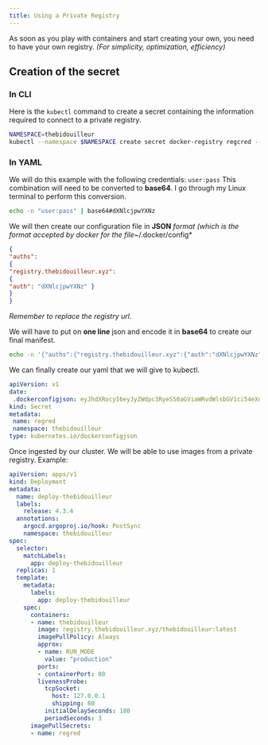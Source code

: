 ```yaml
---
title: Using a Private Registry
---
```


As soon as you play with containers and start creating your own, you need to have your own registry. *(For simplicity, optimization, efficiency)*

## Creation of the secret

### In CLI

Here is the `kubectl` command to create a secret containing the information required to connect to a private registry.

```bash
NAMESPACE=thebidouilleur
kubectl --namespace $NAMESPACE create secret docker-registry regcred --docker-server=https://registry.thebidouilleur.xyz --docker-username=admin --docker-password=admin --docker-email=kube@kube
```

### In YAML

We will do this example with the following credentials: `user:pass`
This combination will need to be converted to **base64**. I go through my Linux terminal to perform this conversion.

```bash
echo -n "user:pass" | base64#dXNlcjpwYXNz
```

We will then create our configuration file in **JSON** *format (which is the format accepted by docker for the file*~/.docker/config*

```json
{
"auths":
{
"registry.thebidouilleur.xyz":
{
"auth": "dXNlcjpwYXNz" }
}
}
```

*Remember to replace the registry url*.

We will have to put on **one line** json and encode it in **base64** to create our final manifest.

```bash
echo -n '{"auths":{"registry.thebidouilleur.xyz":{"auth":"dXNlcjpwYXNz"}}}' | base64 # eyJhdXRocyI6eyJyZWdpc3RyeS50aGViaWRvdWlsbGV1ci54eXoiOnsiYXV0aCI6ImRYTmxjanB3WVhOeiJ9fX0=
```

We can finally create our yaml that we will give to kubectl.

```yaml
apiVersion: v1
date:
 .dockerconfigjson: eyJhdXRocyI6eyJyZWdpc3RyeS50aGViaWRvdWlsbGV1ci54eXoiOnsiYXV0aCI6ImRYTmxjanB3WVhOeiJ9fX0=
kind: Secret
metadata:
 name: regred
 namespace: thebidouilleur
type: kubernetes.io/dockerconfigjson
```

Once ingested by our cluster. We will be able to use images from a private registry.
Example:

```yaml
apiVersion: apps/v1
kind: Deployment
metadata:
  name: deploy-thebidouilleur
  labels:
    release: 4.3.4
  annotations:
    argocd.argoproj.io/hook: PostSync
    namespace: thebidouilleur
spec:
  selector:
    matchLabels:
      app: deploy-thebidouilleur
  replicas: 1
  template:
    metadata:
      labels:
        app: deploy-thebidouilleur
    spec:
      containers:
      - name: thebidouilleur
        image: registry.thebidouilleur.xyz/thebidouilleur:latest
        imagePullPolicy: Always
        approx:
        - name: RUN_MODE
          value: "production"
        ports:
        - containerPort: 80
        livenessProbe:
          tcpSocket:
            host: 127.0.0.1
            shipping: 80
          initialDelaySeconds: 180
          periodSeconds: 3
      imagePullSecrets:
      - name: regred
```
